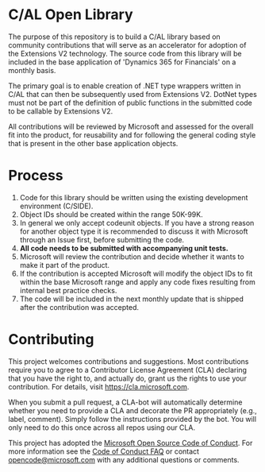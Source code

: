 # C/AL Open Library

The purpose of this repository is to build a C/AL library based on community contributions that will serve as an accelerator for adoption of the Extensions V2 technology. The source code from this library will be included in the base application of 'Dynamics 365 for Financials' on a monthly basis. 

The primary goal is to enable creation of .NET type wrappers written in C/AL that can then be subsequently used from Extensions V2. DotNet types must not be part of the definition of public functions in the submitted code to be callable by Extensions V2.

All contributions will be reviewed by Microsoft and assessed for the overall fit into the product, for reusability and for following the general coding style that is present in the other base application objects.

# Process

1. Code for this library should be written using the existing development environment (C/SIDE).
2. Object IDs should be created within the range 50K-99K.
3. In general we only accept codeunit objects. If you have a  strong reason for another object type it is recommended to discuss it with Microsoft through an Issue first, before submitting the code.
4. **All code needs to be submitted with accompanying unit tests.**
5. Microsoft will review the contribution and decide whether it wants to make it part of the product.
6. If the contribution is accepted Microsoft will modify the object IDs to fit within the base Microsoft range and apply any code fixes resulting from internal best practice checks.
7. The code will be included in the next monthly update that is shipped after the contribution was accepted.

# Contributing

This project welcomes contributions and suggestions. Most contributions require you to agree to a
Contributor License Agreement (CLA) declaring that you have the right to, and actually do, grant us
the rights to use your contribution. For details, visit https://cla.microsoft.com.

When you submit a pull request, a CLA-bot will automatically determine whether you need to provide
a CLA and decorate the PR appropriately (e.g., label, comment). Simply follow the instructions
provided by the bot. You will only need to do this once across all repos using our CLA.

This project has adopted the [Microsoft Open Source Code of Conduct](https://opensource.microsoft.com/codeofconduct/).
For more information see the [Code of Conduct FAQ](https://opensource.microsoft.com/codeofconduct/faq/) or
contact [opencode@microsoft.com](mailto:opencode@microsoft.com) with any additional questions or comments.
